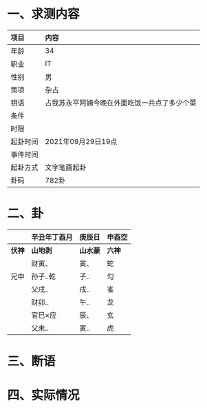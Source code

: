 # 一、求测内容
|项目|内容|
|:-|:-|
|年龄|34|
|职业|IT|
|性别|男|
|策项|杂占|
|钥语|占我苏永平阿姨今晚在外面吃饭一共点了多少个菜|
|条件||
|时限||
|起卦时间|2021年09月29日19点|
|事件时间||
|起卦方式|文字笔画起卦|
|卦码|782卦|

# 二、卦
||辛丑年丁酉月|庚辰日|申酉空|
|:-|:-|:-|:-|
|**伏神**|**山地剥**|**山水蒙**|**六神**|
||财寅、|寅、|蛇|
|兄申|孙子..乾|子..|勾|
||父戌..|戌..|雀|
||财卯..|午..|龙|
||官巳×应|辰、|玄|
||父未..|寅..|虎|


# 三、断语

# 四、实际情况